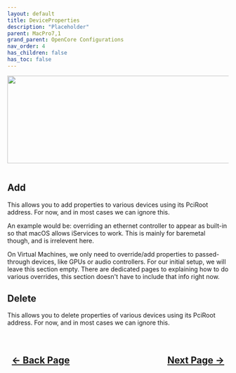```yaml
---
layout: default
title: DeviceProperties
description: "Placeholder"
parent: MacPro7,1
grand_parent: OpenCore Configurations
nav_order: 4
has_children: false
has_toc: false
---
```


<style>
  .navigation-container {
    display: flex;
    justify-content: space-between;
    align-items: center;
    width: 100%;
  }
  
  .nav-button {
    margin: 10px;
  }
  
</style>

<p align="center">
  <img width="650" height="200" src="../../../../assets/Headers/Header-DeviceProperties.png">
</p>

<a href=""><img src="../../../../assets/OpenCore/OpenCoreDeviceProperties.png" alt=""></a>

## Add

This allows you to add properties to various devices using its PciRoot address. For now, and in most cases we can ignore this. 

An example would be: overriding an ethernet controller to appear as built-in so that macOS allows iServices to work. This is mainly for baremetal though, and is irrelevent here.

On Virtual Machines, we only need to override/add properties to passed-through devices, like GPUs or audio controllers. For our initial setup, we will leave this section empty. There are dedicated pages to explaining how to do various overrides, this section doesn't have to include that info right now.

## Delete

This allows you to delete properties of various devices using its PciRoot address. For now, and in most cases we can ignore this.

<h2 align="center">
  <br>
  <div class="navigation-container">
    <a class="nav-button" href="../02-Booter">&larr; Back Page</a>
    <a class="nav-button" href="../04-Kernel">Next Page &rarr;</a>
  </div>
  <br>
</h2>
